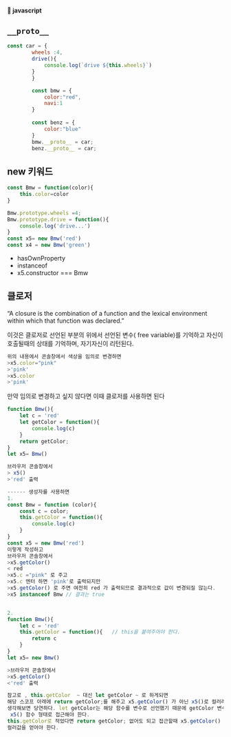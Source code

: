 #### :peach: javascript





## ```__proto__```   
```js
const car = {
        wheels :4,
        drive(){
            console.log(`drive ${this.wheels}`)
        }
        }

        const bmw = {
            color:"red",
            navi:1
        }
       
        const benz = {
            color:"blue"
        }
        bmw.__proto__ = car;
        benz.__proto__ = car;
```

## new 키워드 
```js
const Bmw = function(color){
    this.color=color
}

Bmw.prototype.wheels =4;
Bmw.prototype.drive = function(){
    console.log('drive...')
}
const x5= new Bmw('red')
const x4 = new Bmw('green')
```

- hasOwnProperty
- instanceof
- x5.constructor === Bmw

## 클로저
“A closure is the combination of a function and the lexical environment within which that function was declared.”   

이것은 클로저로 선언된 부분의 위에서 선언된 변수( free variable)를 기억하고 자신이 호출될때의 상태를 기억하며, 자기자신이 리턴된다.  

```js
위의 내용에서 콘솔창에서 색상을 임의로 변경하면 
>x5.color="pink"
>'pink'
>x5.color
>'pink'

```
만약 임의로 변경하고 싶지 않다면 이때 클로저를 사용하면 된다     

```js
function Bmw(){
    let c = 'red'
    let getColor = function(){
        console.log(c)
    }
    return getColor;
}
let x5= Bmw()

브라우저 콘솔창에서
> x5()
>'red' 출력

------ 생성자를 사용하면
1.
const Bmw = function (color){
    const c = color;
    this.getColor = function(){
        console.log(c)
    }
}
const x5 = new Bmw('red')
이렇게 작성하고
브라우저 콘솔창에서
>x5.getColor()
< red
>x5.c ="pink" 로 주고
>x5.c 엔터 하면 'pink'로 출력되지만
>x5.getColor() 로 주면 여전히 red 가 출력되므로 결과적으로 값이 변경되질 않는다.
>x5 instanceof Bmw // 결과는 true  


2.
function Bmw(){
    let c = 'red'
    this.getColor = function(){   // this을 붙여주어야 한다. 
        return c
    }
}
let x5= new Bmw()

>브라우저 콘솔창에서 
>x5.getColor()
<'red' 출력

참고로 , this.getColor  ~ 대신 let getColor ~ 로 하게되면
해당 스코프 아래에 return getColor;를 해주고 x5.getColor() 가 아닌 x5()로 컬러러값을 얻는다.
생각해보면 당연하다. let getColor는 해당 함수를 변수로 선언했기 때문에 getColor 변수를 리턴해야 하고
 x5() 함수 형태로 접근해야 한다.
this.getColor로 적었다면 return getColor; 없어도 되고 접근할때 x5.getColor() 함수로
컬러값을 얻어야 한다. 

``` 



